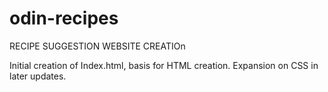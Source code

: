 # odin-recipes

RECIPE SUGGESTION WEBSITE CREATIOn

Initial creation of Index.html, basis for HTML creation. Expansion on CSS in later updates.